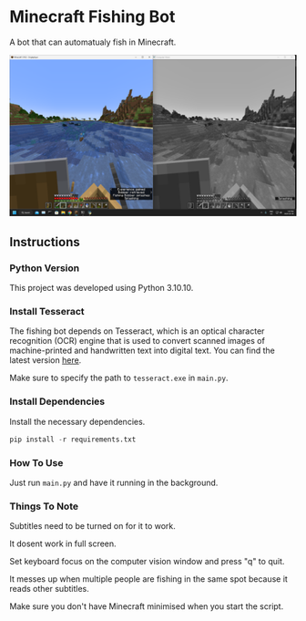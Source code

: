 # Minecraft Fishing Bot

A bot that can automatualy fish in Minecraft.

![bot_fishing.png](README.assets/bot_fishing.png)

## Instructions

### Python Version

This project was developed using Python 3.10.10.

### Install Tesseract

The fishing bot depends on Tesseract, which is an optical character recognition (OCR) engine that is used to convert scanned images of machine-printed and handwritten text into digital text. You can find the latest version [here](https://github.com/UB-Mannheim/tesseract/wiki).

Make sure to specify the path to `tesseract.exe` in `main.py`.

### Install Dependencies

Install the necessary dependencies.

```python
pip install -r requirements.txt
```

### How To Use

Just run `main.py` and have it running in the background.

### Things To Note

Subtitles need to be turned on for it to work.

It dosent work in full screen.

Set keyboard focus on the computer vision window and press "q" to quit.

It messes up when multiple people are fishing in the same spot because it reads other subtitles.

Make sure you don't have Minecraft minimised when you start the script.
